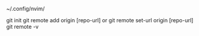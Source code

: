~/.config/nvim/

git init
git remote add origin [repo-url]
or
git remote set-url origin [repo-url]
git remote -v
